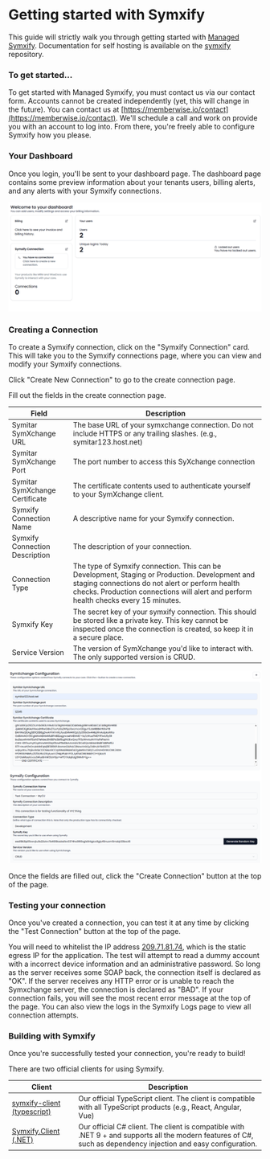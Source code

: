 # Getting started with Symxify

This guide will strictly walk you through getting started with [Managed Symxify](https://memberwise.io/products/symxify). Documentation for self hosting is available on the [symxify](https://github.com/memberwise/symxify) repository.

### To get started...

To get started with Managed Symxify, you must contact us via our contact form. Accounts cannot be created independently (yet, this will change in the future). You can contact us at [https://memberwise.io/contact](https://memberwise.io/contact). We'll schedule a call and work on provide you with an account to log into. From there, you're freely able to configure Symxify how you please.

### Your Dashboard

Once you login, you'll be sent to your dashboard page. The dashboard page contains some preview information about your tenants users, billing alerts, and any alerts with your Symxify connections.

![alt text](/assets/image3.png)

### Creating a Connection

To create a Symxify connection, click on the "Symxify Connection" card. This will take you to the Symxify connections page, where you can view and modify your Symxify connections.

Click "Create New Connection" to go to the create connection page.

Fill out the fields in the create connection page.

| Field                          | Description                                                                                                                                                                                                                              |
| ------------------------------ | ---------------------------------------------------------------------------------------------------------------------------------------------------------------------------------------------------------------------------------------- |
| Symitar SymXchange URL         | The base URL of your symxchange connection. Do not include HTTPS or any trailing slashes. (e.g., symitar123.host.net)                                                                                                                    |
| Symitar SymXchange Port        | The port number to access this SyXchange connection                                                                                                                                                                                      |
| Symitar SymXchange Certificate | The certificate contents used to authenticate yourself to your SymXchange client.                                                                                                                                                        |
| Symxify Connection Name        | A descriptive name for your Symxify connection.                                                                                                                                                                                          |
| Symxify Connection Description | The description of your connection.                                                                                                                                                                                                      |
| Connection Type                | The type of Symxify connection. This can be Development, Staging or Production. Development and staging connections do not alert or perform health checks. Production connections will alert and perform health checks every 15 minutes. |
| Symxify Key                    | The secret key of your symxify connection. This should be stored like a private key. This key cannot be inspected once the connection is created, so keep it in a secure place.                                                          |
| Service Version                | The version of SymXchange you'd like to interact with. The only supported version is CRUD.                                                                                                                                               |

![alt text](/assets/image4.png)

Once the fields are filled out, click the "Create Connection" button at the top of the page.

### Testing your connection

Once you've created a connection, you can test it at any time by clicking the "Test Connection" button at the top of the page.

You will need to whitelist the IP address [209.71.81.74](209.71.81.74), which is the static egress IP for the application. The test will attempt to read a dummy account with a incorrect device information and an administrative password. So long as the server receives some SOAP back, the connection itself is declared as "OK". If the server receives any HTTP error or is unable to reach the Symxchange server, the connection is declared as "BAD". If your connection fails, you will see the most recent error message at the top of the page. You can also view the logs in the Symxify Logs page to view all connection attempts.

### Building with Symxify

Once you're successfully tested your connection, you're ready to build!

There are two official clients for using Symxify.

| Client                                                                                            | Description                                                                                                                                                     |
| ------------------------------------------------------------------------------------------------- | --------------------------------------------------------------------------------------------------------------------------------------------------------------- |
| [symxify-client (typescript)](https://github.com/memberwise/symxify/tree/main/clients/typescript) | Our official TypeScript client. The client is compatible with all TypeScript products (e.g., React, Angular, Vue)                                               |
| [Symxify.Client (.NET)   ](https://github.com/memberwise/symxify/tree/main/clients/c%23)                  | Our official C# client. The client is compatible with .NET 9 + and supports all the modern features of C#, such as dependency injection and easy configuration. |
